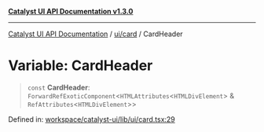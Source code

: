 [**Catalyst UI API Documentation v1.3.0**](../../../README.md)

---

[Catalyst UI API Documentation](../../../README.md) / [ui/card](../README.md) / CardHeader

# Variable: CardHeader

> `const` **CardHeader**: `ForwardRefExoticComponent`\<`HTMLAttributes`\<`HTMLDivElement`\> & `RefAttributes`\<`HTMLDivElement`\>\>

Defined in: [workspace/catalyst-ui/lib/ui/card.tsx:29](https://github.com/TheBranchDriftCatalyst/catalyst-ui/blob/main/lib/ui/card.tsx#L29)
